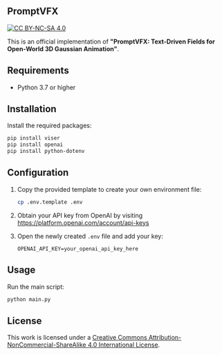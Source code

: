 ## PromptVFX
[![CC BY-NC-SA 4.0][cc-by-nc-sa-shield]][cc-by-nc-sa]

This is an official implementation of **"PromptVFX: Text-Driven Fields for Open-World 3D Gaussian Animation"**. 

## Requirements
- Python 3.7 or higher

## Installation

Install the required packages:

```bash
pip install viser
pip install openai
pip install python-dotenv
```

## Configuration

1. Copy the provided template to create your own environment file:

   ```bash
   cp .env.template .env
   ```

2. Obtain your API key from OpenAI by visiting  
   https://platform.openai.com/account/api-keys

3. Open the newly created `.env` file and add your key:

   ```dotenv
   OPENAI_API_KEY=your_openai_api_key_here
   ```

## Usage

Run the main script:

```bash
python main.py
```

## License
This work is licensed under a
[Creative Commons Attribution-NonCommercial-ShareAlike 4.0 International License][cc-by-nc-sa].

[cc-by-nc-sa]: http://creativecommons.org/licenses/by-nc-sa/4.0/
[cc-by-nc-sa-image]: https://licensebuttons.net/l/by-nc-sa/4.0/88x31.png
[cc-by-nc-sa-shield]: https://img.shields.io/badge/License-CC%20BY--NC--SA%204.0-lightgrey.svg

